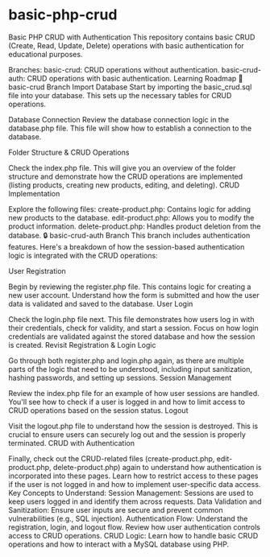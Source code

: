 # basic-php-crud


Basic PHP CRUD with Authentication
This repository contains basic CRUD (Create, Read, Update, Delete) operations with basic authentication for educational purposes.

Branches:
basic-crud: CRUD operations without authentication.
basic-crud-auth: CRUD operations with basic authentication.
Learning Roadmap
🚀 basic-crud Branch
Import Database
Start by importing the basic_crud.sql file into your database. This sets up the necessary tables for CRUD operations.

Database Connection
Review the database connection logic in the database.php file. This file will show how to establish a connection to the database.

Folder Structure & CRUD Operations

Check the index.php file. This will give you an overview of the folder structure and demonstrate how the CRUD operations are implemented (listing products, creating new products, editing, and deleting).
CRUD Implementation

Explore the following files:
create-product.php: Contains logic for adding new products to the database.
edit-product.php: Allows you to modify the product information.
delete-product.php: Handles product deletion from the database.
🔒 basic-crud-auth Branch
This branch includes authentication features. Here's a breakdown of how the session-based authentication logic is integrated with the CRUD operations:

User Registration

Begin by reviewing the register.php file. This contains logic for creating a new user account.
Understand how the form is submitted and how the user data is validated and saved to the database.
User Login

Check the login.php file next. This file demonstrates how users log in with their credentials, check for validity, and start a session.
Focus on how login credentials are validated against the stored database and how the session is created.
Revisit Registration & Login Logic

Go through both register.php and login.php again, as there are multiple parts of the logic that need to be understood, including input sanitization, hashing passwords, and setting up sessions.
Session Management

Review the index.php file for an example of how user sessions are handled. You'll see how to check if a user is logged in and how to limit access to CRUD operations based on the session status.
Logout

Visit the logout.php file to understand how the session is destroyed. This is crucial to ensure users can securely log out and the session is properly terminated.
CRUD with Authentication

Finally, check out the CRUD-related files (create-product.php, edit-product.php, delete-product.php) again to understand how authentication is incorporated into these pages.
Learn how to restrict access to these pages if the user is not logged in and how to implement user-specific data access.
Key Concepts to Understand:
Session Management: Sessions are used to keep users logged in and identify them across requests.
Data Validation and Sanitization: Ensure user inputs are secure and prevent common vulnerabilities (e.g., SQL injection).
Authentication Flow: Understand the registration, login, and logout flow. Review how user authentication controls access to CRUD operations.
CRUD Logic: Learn how to handle basic CRUD operations and how to interact with a MySQL database using PHP.
